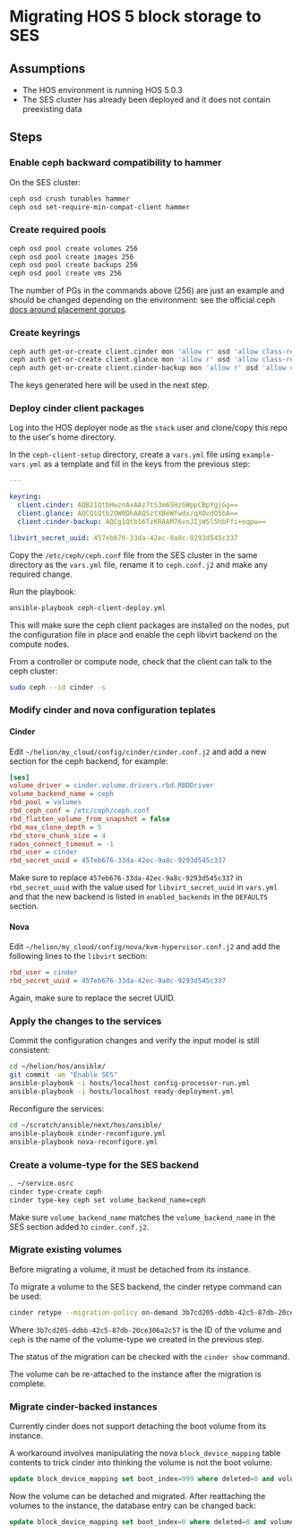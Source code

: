 # Migrating HOS 5 block storage to SES


## Assumptions

- The HOS environment is running HOS 5.0.3
- The SES cluster has already been deployed and it does not contain preexisting
  data


## Steps

### Enable ceph backward compatibility to hammer

On the SES cluster:

```sh
ceph osd crush tunables hammer
ceph osd set-require-min-compat-client hammer
```


### Create required pools

```sh
ceph osd pool create volumes 256
ceph osd pool create images 256
ceph osd pool create backups 256
ceph osd pool create vms 256
```

The number of PGs in the commands above (256) are just an example and should be
changed depending on the environment: see the official ceph
[docs around placement gorups](http://docs.ceph.com/docs/luminous/rados/operations/placement-groups/).


### Create keyrings

```sh
ceph auth get-or-create client.cinder mon 'allow r' osd 'allow class-read object_prefix rbd_children, allow rwx pool=volumes, allow rwx pool=vms, allow rwx pool=images'
ceph auth get-or-create client.glance mon 'allow r' osd 'allow class-read object_prefix rbd_children, allow rwx pool=images'
ceph auth get-or-create client.cinder-backup mon 'allow r' osd 'allow class-read object_prefix rbd_children, allow rwx pool=backups'
```

The keys generated here will be used in the next step.


### Deploy cinder client packages

Log into the HOS deployer node as the `stack` user and clone/copy this repo
to the user's home directory.

In the `ceph-client-setup` directory, create a `vars.yml` file using
`example-vars.yml` as a template and fill in the keys from the previous step:

```yml
---

keyring:
  client.cinder: AQB21QtbHwznAxAAz7tS3m6SHzGWppCBpYgjGg==
  client.glance: AQCQ1Qtb2OW0DhAAQSztXBeWfwdx/qXOvdO5bA==
  client.cinder-backup: AQCg1Qtb16TzKRAAM76vnJIjWSl5hbFfi+oqpw==

libvirt_secret_uuid: 457eb676-33da-42ec-9a8c-9293d545c337
```

Copy the `/etc/ceph/ceph.conf` file from the SES cluster in the same directory
as the `vars.yml` file, rename it to `ceph.conf.j2` and make any required change.

Run the playbook:

```sh
ansible-playbook ceph-client-deploy.yml
```

This will make sure the ceph client packages are installed on the nodes, put
the configuration file in place and enable the ceph libvirt backend on the
compute nodes.

From a controller or compute node, check that the client can talk to the ceph
cluster:

```sh
sudo ceph --id cinder -s
```


### Modify cinder and nova configuration teplates

#### Cinder

Edit `~/helion/my_cloud/config/cinder/cinder.conf.j2` and add a new section
for the ceph backend, for example:

```ini
[ses]
volume_driver = cinder.volume.drivers.rbd.RBDDriver
volume_backend_name = ceph
rbd_pool = volumes
rbd_ceph_conf = /etc/ceph/ceph.conf
rbd_flatten_volume_from_snapshot = false
rbd_max_clone_depth = 5
rbd_store_chunk_size = 4
rados_connect_timeout = -1
rbd_user = cinder
rbd_secret_uuid = 457eb676-33da-42ec-9a8c-9293d545c337
```

Make sure to replace `457eb676-33da-42ec-9a8c-9293d545c337` in
`rbd_secret_uuid` with the value used for `libvirt_secret_uuid` in `vars.yml`
and that the new backend is listed in `enabled_backends` in the
`DEFAULTS` section.

#### Nova

Edit `~/helion/my_cloud/config/nova/kvm-hypervisor.conf.j2` and add the
following lines to the `libvirt` section:

```ini
rbd_user = cinder
rbd_secret_uuid = 457eb676-33da-42ec-9a8c-9293d545c337
```

Again, make sure to replace the secret UUID.


### Apply the changes to the services

Commit the configuration changes and verify the input model is still
consistent:

```sh
cd ~/helion/hos/ansible/
git commit -am "Enable SES"
ansible-playbook -i hosts/localhost config-processor-run.yml
ansible-playbook -i hosts/localhost ready-deployment.yml
```

Reconfigure the services:

```sh
cd ~/scratch/ansible/next/hos/ansible/
ansible-playbook cinder-reconfigure.yml
ansible-playbook nova-reconfigure.yml
```


### Create a volume-type for the SES backend

```sh
. ~/service.osrc
cinder type-create ceph
cinder type-key ceph set volume_backend_name=ceph
```

Make sure `volume_backend_name` matches the `volume_backend_name` in the SES
section added to `cinder.conf.j2`.


### Migrate existing volumes

Before migrating a volume, it must be detached from its instance.

To migrate a volume to the SES backend, the cinder retype command can be used:

```sh
cinder retype --migration-policy on-demand 3b7cd205-ddbb-42c5-87db-20ce306a2c57 ceph
```

Where `3b7cd205-ddbb-42c5-87db-20ce306a2c57` is the ID of the volume and `ceph` is
the name of the volume-type we created in the previous step.

The status of the migration can be checked with the `cinder show` command.

The volume can be re-attached to the instance after the migration is complete.


### Migrate cinder-backed instances

Currently cinder does not support detaching the boot volume from its instance.

A workaround involves manipulating the nova `block_device_mapping` table
contents to trick cinder into thinking the volume is not the boot volume:

```sql
update block_device_mapping set boot_index=999 where deleted=0 and volume_id='ca166060-ba4b-4950-8308-1cf0395c934f' and boot_index=0;
```

Now the volume can be detached and migrated. After reattaching the volumes to
the instance, the database entry can be changed back:

```sql
update block_device_mapping set boot_index=0 where deleted=0 and volume_id='ca166060-ba4b-4950-8308-1cf0395c934f' and boot_index is NULL;
```
